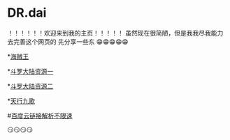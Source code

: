 # DR.dai




！！！！！！欢迎来到我的主页！！！！！
虽然现在很简陋，但是我我尽我能力去完善这个网页的
先分享一些东
😁😁😁😁😁

*<a href="http://m.imomoe.io/view/189.html" target="_blank">海贼王</a>

*<a href="http://m.imomoe.io/view/7346.html" target="_blank">斗罗大陆资源一</a>

*<a href="https://kan.jinbaozy.com/m/vodplayhtml/75-1-61.html" target="_blank">斗罗大陆资源二</a>

*<a href="https://kan.jinbaozy.com/m/vodplayhtml/106-1-65.html" target="_blank">天行九歌</a>

#<a href="www.baiduwp.com" target="_blank">百度云链接解析不限速</a>

😏😏😏😏

